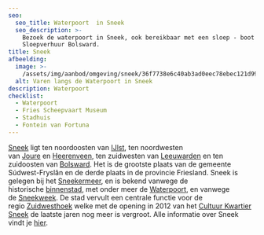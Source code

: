```yaml
---
seo:
  seo_title: Waterpoort  in Sneek
  seo_description: >-
    Bezoek de waterpoort in Sneek, ook bereikbaar met een sloep - boot van
    Sloepverhuur Bolsward.
title: Sneek
afbeelding:
  image: >-
    /assets/img/aanbod/omgeving/sneek/36f7738e6c40ab3ad0eec78ebec121d993227c65.jpeg
  alt: Varen langs de Waterpoort in Sneek
description: Waterpoort
checklist:
  - Waterpoort
  - Fries Scheepvaart Museum
  - Stadhuis
  - Fontein van Fortuna
---
```


<a target="_blank" rel="noopener" href="https://www.sneek.nl/nl/">Sneek</a> ligt ten noordoosten van&nbsp;<a target="_blank" rel="noopener" href="https://nl.wikipedia.org/wiki/IJlst_(stad)">IJlst</a>, ten noordwesten van&nbsp;<a target="_blank" rel="noopener" href="https://nl.wikipedia.org/wiki/Joure">Joure</a>&nbsp;en&nbsp;<a target="_blank" rel="noopener" href="https://nl.wikipedia.org/wiki/Heerenveen_(plaats)">Heerenveen</a>, ten zuidwesten van&nbsp;<a target="_blank" rel="noopener" href="https://nl.wikipedia.org/wiki/Leeuwarden_(stad)">Leeuwarden</a>&nbsp;en ten zuidoosten van&nbsp;<a target="_blank" rel="noopener" href="https://nl.wikipedia.org/wiki/Bolsward">Bolsward</a>. Het is de grootste plaats van de gemeente S&uacute;dwest-Frysl&acirc;n en de derde plaats in de provincie Friesland. Sneek is gelegen bij het&nbsp;<a target="_blank" rel="noopener" href="https://nl.wikipedia.org/wiki/Sneekermeer">Sneekermeer</a>, en is bekend vanwege de historische&nbsp;<a target="_blank" rel="noopener" href="https://nl.wikipedia.org/wiki/Binnenstad_(Sneek)">binnenstad</a>, met onder meer de&nbsp;<a target="_blank" rel="noopener" href="https://nl.wikipedia.org/wiki/Waterpoort_(Sneek)">Waterpoort</a>, en vanwege de&nbsp;<a target="_blank" rel="noopener" href="https://nl.wikipedia.org/wiki/Sneekweek">Sneekweek</a>. De stad vervult een centrale functie voor de regio&nbsp;<a target="_blank" rel="noopener" href="https://nl.wikipedia.org/wiki/Zuidwesthoek_(Friesland)">Zuidwesthoek</a>&nbsp;welke met de opening in 2012 van het <a target="_blank" rel="noopener" href="https://cultuurkwartier.nl">Cultuur Kwartier Sneek</a>&nbsp;de laatste jaren nog meer is vergroot. Alle informatie over Sneek vindt je <a target="_blank" rel="noopener" href="https://www.sneek.nl/nl/">hier</a>.
